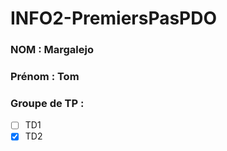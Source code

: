 # INFO2-PremiersPasPDO

### NOM : Margalejo
### Prénom : Tom
### Groupe de TP : 
- [ ] TD1
- [X] TD2
